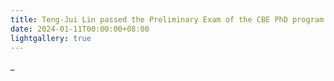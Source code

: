 ```yaml
---
title: Teng-Jui Lin passed the Preliminary Exam of the CBE PhD program at UC Berkeley!
date: 2024-01-11T00:00:00+08:00
lightgallery: true
---
```


_